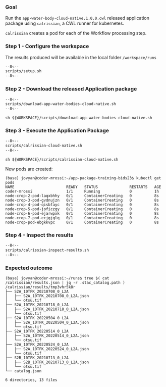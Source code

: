 ### Goal

Run the `app-water-body-cloud-native.1.0.0.cwl` released application package using `calrissian`, a CWL runner for kubernetes.

`calrissian` creates a pod for each of the Workflow processing step.

### Step 1 - Configure the workspace

The results produced will be available in the local folder `/workspace/runs`

```bash linenums="1" hl_lines="2-4" title="terminal"
--8<--
scripts/setup.sh
--8<--
```

### Step 2 - Download the released Application package

```bash
--8<--
scripts/download-app-water-bodies-cloud-native.sh
--8<--
```

```
sh ${WORKSPACE}/scripts/download-app-water-bodies-cloud-native.sh
```

### Step 3 - Execute the Application Package

```bash
--8<--
scripts/calrissian-cloud-native.sh
--8<--
```

```
sh ${WORKSPACE}/scripts/calrissian-cloud-native.sh
```

New pods are created:

```
(base) jovyan@coder-mrossi:~/app-package-training-bids23$ kubectl get pods
NAME                       READY   STATUS              RESTARTS   AGE
coder-mrossi               1/1     Running             0          1h
node-crop-2-pod-laqxbhhy   0/1     ContainerCreating   0          8s
node-crop-3-pod-gvdnujzn   0/1     ContainerCreating   0          8s
node-crop-4-pod-qisbfayc   0/1     ContainerCreating   0          8s
node-crop-5-pod-joficzgy   0/1     ContainerCreating   0          8s
node-crop-6-pod-ejarwpxk   0/1     ContainerCreating   0          8s
node-crop-7-pod-ecjgjglq   0/1     ContainerCreating   0          8s
node-crop-pod-ebgkkvpc     0/1     ContainerCreating   0          8s
```

### Step 4 - Inspect the results


```bash
--8<--
scripts/calrissian-inspect-results.sh
--8<--
```

### Expected outcome

```
(base) jovyan@coder-mrossi:~/runs$ tree $( cat /calrissian/results.json | jq -r .stac_catalog.path )
/calrissian/results/tmp3vhr5k8r
├── S2A_10TFK_20210708_0_L2A
│   ├── S2A_10TFK_20210708_0_L2A.json
│   └── otsu.tif
├── S2A_10TFK_20210718_0_L2A
│   ├── S2A_10TFK_20210718_0_L2A.json
│   └── otsu.tif
├── S2A_10TFK_20220504_0_L2A
│   ├── S2A_10TFK_20220504_0_L2A.json
│   └── otsu.tif
├── S2A_10TFK_20220514_0_L2A
│   ├── S2A_10TFK_20220514_0_L2A.json
│   └── otsu.tif
├── S2A_10TFK_20220524_0_L2A
│   ├── S2A_10TFK_20220524_0_L2A.json
│   └── otsu.tif
├── S2B_10TFK_20210713_0_L2A
│   ├── S2B_10TFK_20210713_0_L2A.json
│   └── otsu.tif
└── catalog.json

6 directories, 13 files
```